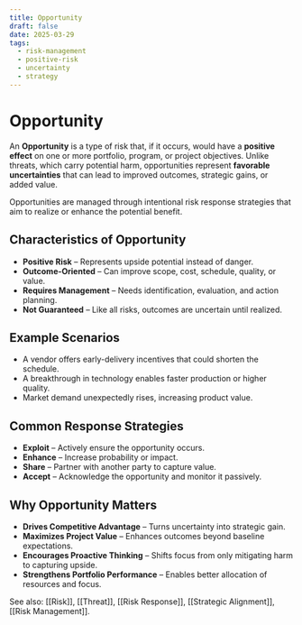 ```yaml
---
title: Opportunity
draft: false
date: 2025-03-29
tags:
  - risk-management
  - positive-risk
  - uncertainty
  - strategy
---
```


# Opportunity

An **Opportunity** is a type of risk that, if it occurs, would have a **positive effect** on one or more portfolio, program, or project objectives. Unlike threats, which carry potential harm, opportunities represent **favorable uncertainties** that can lead to improved outcomes, strategic gains, or added value.

Opportunities are managed through intentional risk response strategies that aim to realize or enhance the potential benefit.

## Characteristics of Opportunity

- **Positive Risk** – Represents upside potential instead of danger.  
- **Outcome-Oriented** – Can improve scope, cost, schedule, quality, or value.  
- **Requires Management** – Needs identification, evaluation, and action planning.  
- **Not Guaranteed** – Like all risks, outcomes are uncertain until realized.  

## Example Scenarios

- A vendor offers early-delivery incentives that could shorten the schedule.  
- A breakthrough in technology enables faster production or higher quality.  
- Market demand unexpectedly rises, increasing product value.

## Common Response Strategies

- **Exploit** – Actively ensure the opportunity occurs.  
- **Enhance** – Increase probability or impact.  
- **Share** – Partner with another party to capture value.  
- **Accept** – Acknowledge the opportunity and monitor it passively.

## Why Opportunity Matters

- **Drives Competitive Advantage** – Turns uncertainty into strategic gain.  
- **Maximizes Project Value** – Enhances outcomes beyond baseline expectations.  
- **Encourages Proactive Thinking** – Shifts focus from only mitigating harm to capturing upside.  
- **Strengthens Portfolio Performance** – Enables better allocation of resources and focus.

See also: [[Risk]], [[Threat]], [[Risk Response]], [[Strategic Alignment]], [[Risk Management]].
